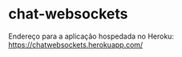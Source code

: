 # chat-websockets
Endereço para a aplicação hospedada no Heroku:
https://chatwebsockets.herokuapp.com/
